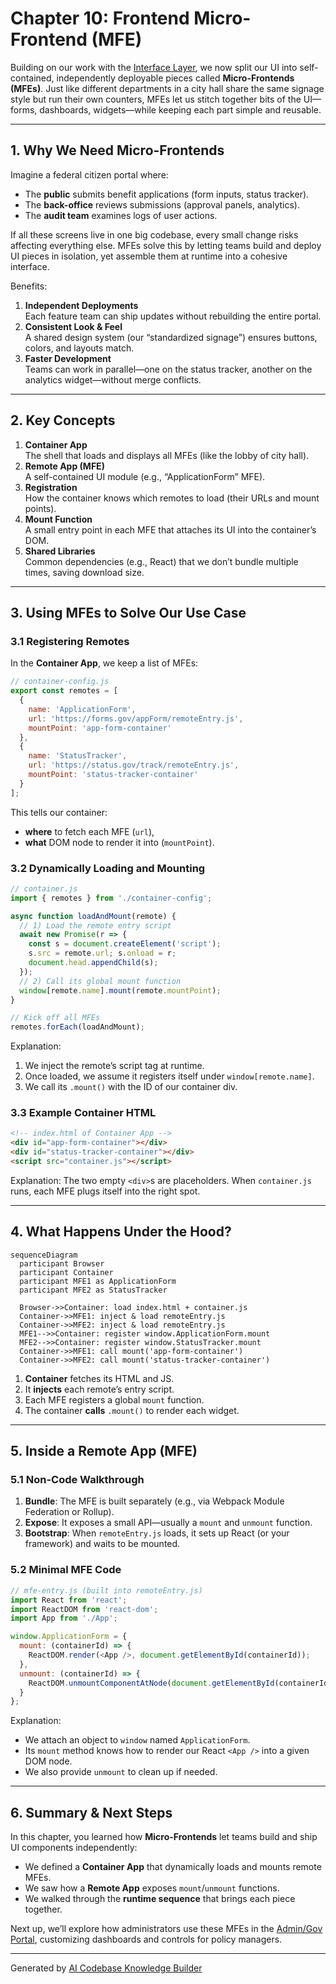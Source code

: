 # Chapter 10: Frontend Micro‐Frontend (MFE)

Building on our work with the [Interface Layer](09_interface_layer_.md), we now split our UI into self-contained, independently deployable pieces called **Micro-Frontends (MFEs)**. Just like different departments in a city hall share the same signage style but run their own counters, MFEs let us stitch together bits of the UI—forms, dashboards, widgets—while keeping each part simple and reusable.

---

## 1. Why We Need Micro-Frontends

Imagine a federal citizen portal where:

- The **public** submits benefit applications (form inputs, status tracker).  
- The **back-office** reviews submissions (approval panels, analytics).  
- The **audit team** examines logs of user actions.

If all these screens live in one big codebase, every small change risks affecting everything else. MFEs solve this by letting teams build and deploy UI pieces in isolation, yet assemble them at runtime into a cohesive interface.

Benefits:
1. **Independent Deployments**  
   Each feature team can ship updates without rebuilding the entire portal.  
2. **Consistent Look & Feel**  
   A shared design system (our “standardized signage”) ensures buttons, colors, and layouts match.  
3. **Faster Development**  
   Teams can work in parallel—one on the status tracker, another on the analytics widget—without merge conflicts.

---

## 2. Key Concepts

1. **Container App**  
   The shell that loads and displays all MFEs (like the lobby of city hall).  
2. **Remote App (MFE)**  
   A self-contained UI module (e.g., “ApplicationForm” MFE).  
3. **Registration**  
   How the container knows which remotes to load (their URLs and mount points).  
4. **Mount Function**  
   A small entry point in each MFE that attaches its UI into the container’s DOM.  
5. **Shared Libraries**  
   Common dependencies (e.g., React) that we don’t bundle multiple times, saving download size.

---

## 3. Using MFEs to Solve Our Use Case

### 3.1 Registering Remotes

In the **Container App**, we keep a list of MFEs:

```javascript
// container-config.js
export const remotes = [
  {
    name: 'ApplicationForm',
    url: 'https://forms.gov/appForm/remoteEntry.js',
    mountPoint: 'app-form-container'
  },
  {
    name: 'StatusTracker',
    url: 'https://status.gov/track/remoteEntry.js',
    mountPoint: 'status-tracker-container'
  }
];
```
This tells our container:
- **where** to fetch each MFE (`url`),  
- **what** DOM node to render it into (`mountPoint`).

### 3.2 Dynamically Loading and Mounting

```javascript
// container.js
import { remotes } from './container-config';

async function loadAndMount(remote) {
  // 1) Load the remote entry script
  await new Promise(r => {
    const s = document.createElement('script');
    s.src = remote.url; s.onload = r;
    document.head.appendChild(s);
  });
  // 2) Call its global mount function
  window[remote.name].mount(remote.mountPoint);
}

// Kick off all MFEs
remotes.forEach(loadAndMount);
```

Explanation:
1. We inject the remote’s script tag at runtime.  
2. Once loaded, we assume it registers itself under `window[remote.name]`.  
3. We call its `.mount()` with the ID of our container div.

### 3.3 Example Container HTML

```html
<!-- index.html of Container App -->
<div id="app-form-container"></div>
<div id="status-tracker-container"></div>
<script src="container.js"></script>
```

Explanation: The two empty `<div>`s are placeholders. When `container.js` runs, each MFE plugs itself into the right spot.

---

## 4. What Happens Under the Hood?

```mermaid
sequenceDiagram
  participant Browser
  participant Container
  participant MFE1 as ApplicationForm
  participant MFE2 as StatusTracker

  Browser->>Container: load index.html + container.js
  Container->>MFE1: inject & load remoteEntry.js
  Container->>MFE2: inject & load remoteEntry.js
  MFE1-->>Container: register window.ApplicationForm.mount
  MFE2-->>Container: register window.StatusTracker.mount
  Container->>MFE1: call mount('app-form-container')
  Container->>MFE2: call mount('status-tracker-container')
```

1. **Container** fetches its HTML and JS.  
2. It **injects** each remote’s entry script.  
3. Each MFE registers a global `mount` function.  
4. The container **calls** `.mount()` to render each widget.

---

## 5. Inside a Remote App (MFE)

### 5.1 Non-Code Walkthrough
1. **Bundle**: The MFE is built separately (e.g., via Webpack Module Federation or Rollup).  
2. **Expose**: It exposes a small API—usually a `mount` and `unmount` function.  
3. **Bootstrap**: When `remoteEntry.js` loads, it sets up React (or your framework) and waits to be mounted.  

### 5.2 Minimal MFE Code

```javascript
// mfe-entry.js (built into remoteEntry.js)
import React from 'react';
import ReactDOM from 'react-dom';
import App from './App';

window.ApplicationForm = {
  mount: (containerId) => {
    ReactDOM.render(<App />, document.getElementById(containerId));
  },
  unmount: (containerId) => {
    ReactDOM.unmountComponentAtNode(document.getElementById(containerId));
  }
};
```

Explanation:
- We attach an object to `window` named `ApplicationForm`.  
- Its `mount` method knows how to render our React `<App />` into a given DOM node.  
- We also provide `unmount` to clean up if needed.

---

## 6. Summary & Next Steps

In this chapter, you learned how **Micro-Frontends** let teams build and ship UI components independently:

- We defined a **Container App** that dynamically loads and mounts remote MFEs.  
- We saw how a **Remote App** exposes `mount`/`unmount` functions.  
- We walked through the **runtime sequence** that brings each piece together.

Next up, we’ll explore how administrators use these MFEs in the [Admin/Gov Portal](11_admin_gov_portal_.md), customizing dashboards and controls for policy managers.

---

Generated by [AI Codebase Knowledge Builder](https://github.com/The-Pocket/Tutorial-Codebase-Knowledge)